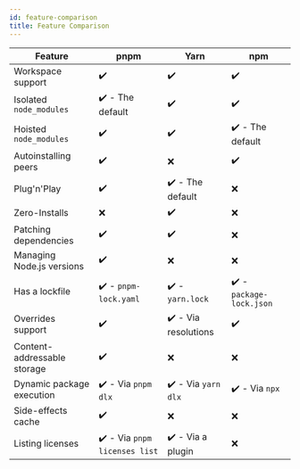 ```yaml
---
id: feature-comparison
title: Feature Comparison
---
```


| Feature | pnpm | Yarn | npm |
| ---     | ---  | ---  | --- |
| Workspace support | ✔️ | ✔️ | ✔️ |
| Isolated `node_modules` | ✔️ - The default | ✔️ | ✔️ |
| Hoisted `node_modules` | ✔️ | ✔️ | ✔️ - The default |
| Autoinstalling peers | ✔️ | ❌ | ✔️  |
| Plug'n'Play | ✔️ | ✔️ - The default | ❌ |
| Zero-Installs | ❌ | ✔️ | ❌ |
| Patching dependencies | ✔️ | ✔️ | ❌ |
| Managing Node.js versions | ✔️ | ❌ | ❌ |
| Has a lockfile | ✔️ - `pnpm-lock.yaml` | ✔️ - `yarn.lock` | ✔️ - `package-lock.json` |
| Overrides support | ✔️ | ✔️ - Via resolutions | ✔️ |
| Content-addressable storage | ✔️ | ❌ | ❌ |
| Dynamic package execution | ✔️ - Via `pnpm dlx` | ✔️ - Via `yarn dlx` | ✔️ - Via `npx` |
| Side-effects cache | ✔️ | ❌ | ❌ |
| Listing licenses | ✔️  - Via `pnpm licenses list` | ✔️  - Via a plugin | ❌ |
